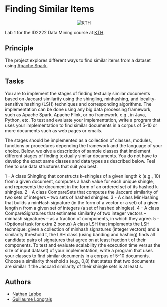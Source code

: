 # Finding Similar Items 

<p align="center">
  <img alt="KTH" src="https://img.shields.io/badge/-KTH-%231954a6?style=flat-square" />
</p>

Lab 1 for the ID2222 Data Mining course at [KTH](https://www.kth.se/en).

## Principle

The project explores different ways to find similar items from a dataset using [Apache Spark](https://spark.apache.org/).

## Tasks

You are to implement the stages of finding textually similar documents based on Jaccard similarity using the shingling, minhashing, and locality-sensitive hashing (LSH) techniques and corresponding algorithms. The implementation can be done using any big data processing framework, such as Apache Spark, Apache Flink, or no framework, e.g., in Java, Python, etc. To test and evaluate your implementation, write a program that uses your implementation to find similar documents in a corpus of 5-10 or more documents such as web pages or emails.

The stages should be implemented as a collection of classes, modules, functions or procedures depending the framework and the language of your choice. Below, we give a description of sample classes that implement different stages of finding textually similar documents. You do not have to develop the exact same classes and data types as described below. Feel free to use data structures that suit you best.

1 - A class Shingling that constructs k–shingles of a given length k (e.g., 10) from a given document, computes a hash value for each unique shingle, and represents the document in the form of an ordered set of its hashed k-shingles.
2 - A class CompareSets that computes the Jaccard similarity of two sets of integers – two sets of hashed shingles.
3 - A class MinHashing that builds a minHash signature (in the form of a vector or a set) of a given length n from a given set of integers (a set of hashed shingles).
4 - A class CompareSignatures that estimates similarity of two integer vectors – minhash signatures – as a fraction of components, in which they agree.
5 - (Optional task for extra 2 bonus) A class LSH that implements the LSH technique: given a collection of minhash signatures (integer vectors) and a similarity threshold t, the LSH class (using banding and hashing) finds all candidate pairs of signatures that agree on at least fraction t of their components.
To test and evaluate scalability (the execution time versus the size of input dataset) of your implementation, write a program that uses your classes to find similar documents in a corpus of 5-10 documents. Choose a similarity threshold s (e.g., 0,8) that states that two documents are similar if the Jaccard similarity of their shingle sets is at least s.  

## Authors

* [Nathan Labbe](https://github.com/NathanLabbe)
* [Guillaume Longrais](https://github.com/glongrais)
